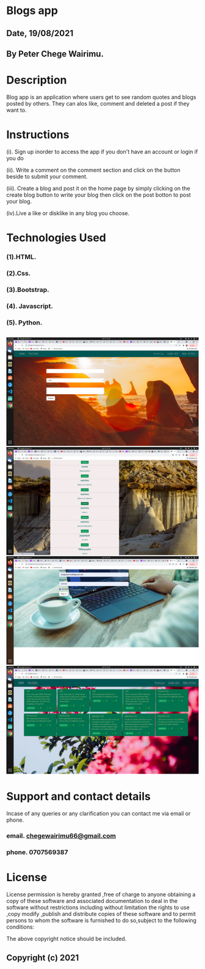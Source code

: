 # Blogs app 

## Date, 19/08/2021


## By Peter Chege Wairimu.


# Description 

Blog app is an application where users get to see random quotes and blogs posted by others. They can alos like, comment and deleted a post if they want to.

# Instructions

(i). Sign up inorder to access the app if you don't have an account or login if you do


(ii). Write a comment on the comment section and click on the button beside to submit your comment.



(iii). Create a blog and post it on the home page by simply clicking on the create blog button to write your blog then click on the post botton to post your blog.


(iv).Live a like or disklike in any blog you choose.





# Technologies Used

### (1).HTML.

### (2).Css.

### (3).Bootstrap.

### (4). Javascript.

### (5). Python.


## 
<img src="app/static/images/screen2.png">
<img src="app/static/images/screen1.png">
<img src="app/static/images/screen4.png">
<img src="app/static/images/screen3.png">




# Support and contact details
Incase of any queries or any clarification you can contact me via email or phone.

### email. chegewairimu66@gmail.com

### phone. 0707569387

# License

License permission is hereby granted ,free of charge to anyone obtaining a copy of these software and associated documentation to deal in the software without restrictions including without limitation the rights to use ,copy modify ,publish and distribute copies of these software and to permit persons to whom the software is furnished to do so,subject to the following conditions:

The above copyright notice should be included.

## Copyright (c) 2021